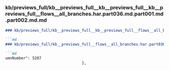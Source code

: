 ### kb/previews_full/kb__previews_full__kb__previews_full__kb__previews_full__flows__all_branches.har.part036.md.part001.md.part002.md.md

```md
### kb/previews_full/kb__previews_full__kb__previews_full__flows__all_branches.har.part036.md.part001.md.part002.md

```md
### kb/previews_full/kb__previews_full__flows__all_branches.har.part036.md.part001.md (part 002)

```md
umnNumber": 5207
                                  },
                    
```

```

```

```
